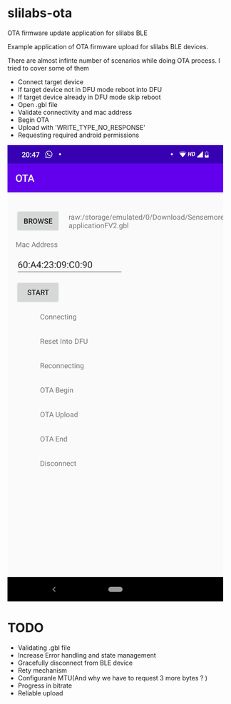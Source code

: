 # slilabs-ota
OTA firmware update application for slilabs BLE 


Example application of OTA firmware upload for slilabs BLE devices.

There are almost infinte number of scenarios while doing OTA process. I tried to cover some of them
- Connect target device
- If target device not in DFU mode reboot into DFU
- If target device already in DFU mode skip reboot 
- Open .gbl file
- Validate connectivity and mac address
- Begin OTA
- Upload with 'WRITE_TYPE_NO_RESPONSE'
- Requesting required android permissions

![as](Sceenshot.jpeg)
# TODO

- Validating .gbl file
- Increase Error handling and state management
- Gracefully disconnect from BLE device
- Rety mechanism
- Configuranle MTU(And why we have to request 3 more bytes ? )
- Progress in bitrate
- Reliable upload
